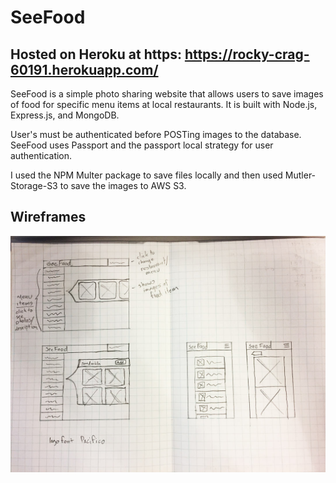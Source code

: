 # SeeFood

## Hosted on Heroku at https: https://rocky-crag-60191.herokuapp.com/

SeeFood is a simple photo sharing website that allows users to save images of food for specific menu items at local restaurants. 
It is built with Node.js, Express.js, and MongoDB.

User's must be authenticated before POSTing images to the database.  SeeFood uses Passport and the passport local strategy for user authentication.

I used the NPM Multer package to save files locally and then used Mutler-Storage-S3 to save the images to AWS S3. 

## Wireframes
![alt tag](/public/images/wireframe.jpg?raw=true)
